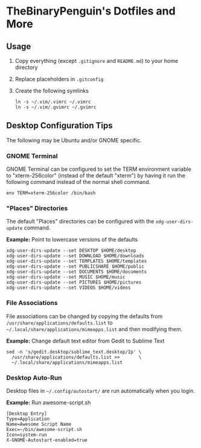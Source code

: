 # TheBinaryPenguin's Dotfiles and More

## Usage

1. Copy everything (except `.gitignore` and `README.md`) to your home directory

2. Replace placeholders in `.gitconfig`

3. Create the following symlinks

   ```
   ln -s ~/.vim/.vimrc ~/.vimrc
   ln -s ~/.vim/.gvimrc ~/.gvimrc
   ```

## Desktop Configuration Tips

The following may be Ubuntu and/or GNOME specific.

### GNOME Terminal

GNOME Terminal can be configured to set the TERM environment variable to "xterm-256color" (instead
of the default "xterm") by having it run the following command instead of the normal shell command.

```
env TERM=xterm-256color /bin/bash
```

### "Places" Directories

The default "Places" directories can be configured with the `xdg-user-dirs-update` command.

__Example:__ Point to lowercase versions of the defaults

```
xdg-user-dirs-update --set DESKTOP $HOME/desktop
xdg-user-dirs-update --set DOWNLOAD $HOME/downloads
xdg-user-dirs-update --set TEMPLATES $HOME/templates
xdg-user-dirs-update --set PUBLICSHARE $HOME/public
xdg-user-dirs-update --set DOCUMENTS $HOME/documents
xdg-user-dirs-update --set MUSIC $HOME/music
xdg-user-dirs-update --set PICTURES $HOME/pictures
xdg-user-dirs-update --set VIDEOS $HOME/videos
```

### File Associations

File associations can be changed by copying the defaults from
`/usr/share/applications/defaults.list` to `~/.local/share/applications/mimeapps.list` and then
modifying them.

__Example:__ Change default text editor from Gedit to Sublime Text

```
sed -n 's/gedit.desktop/sublime_text.desktop/Ip' \
  /usr/share/applications/defaults.list >>       \
  ~/.local/share/applications/mimeapps.list
```

### Desktop Auto-Run

Desktop files in `~/.config/autostart/` are run automatically when you login.

__Example:__ Run awesome-script.sh

```
[Desktop Entry]
Type=Application
Name=Awesome Script Name
Exec=~/bin/awesome-script.sh
Icon=system-run
X-GNOME-Autostart-enabled=true
```